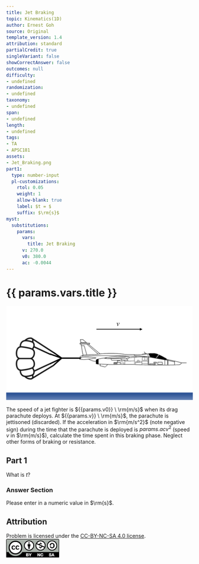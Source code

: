 ```yaml
---
title: Jet Braking
topic: Kinematics(1D)
author: Ernest Goh
source: Original
template_version: 1.4
attribution: standard
partialCredit: true
singleVariant: false
showCorrectAnswer: false
outcomes: null
difficulty:
- undefined
randomization:
- undefined
taxonomy:
- undefined
span:
- undefined
length:
- undefined
tags:
- TA
- APSC181
assets:
- Jet_Braking.png
part1:
  type: number-input
  pl-customizations:
    rtol: 0.05
    weight: 1
    allow-blank: true
    label: $t = $
    suffix: $\rm{s}$
myst:
  substitutions:
    params:
      vars:
        title: Jet Braking
      v: 270.0
      v0: 380.0
      ac: -0.0044
---
```

# {{ params.vars.title }}
<img src="Jet_Braking.png" width=800>

The speed of a jet fighter is ${{params.v0}} \ \rm{m/s}$ when its drag parachute deploys.
At ${{params.v}} \ \rm{m/s}$, the parachute is jettisoned (discarded).
If the acceleration in $\rm{m/s^2}$ (note negative sign) during the time that the parachute is deployed is ${{params.ac}} v^2$ (speed $v$ in $\rm{m/s}$), calculate the time spent in this braking phase. Neglect other forms of braking or resistance.

## Part 1

What is $t$?

### Answer Section

Please enter in a numeric value in $\rm{s}$.

## Attribution

Problem is licensed under the [CC-BY-NC-SA 4.0 license](https://creativecommons.org/licenses/by-nc-sa/4.0/).<br> ![The Creative Commons 4.0 license requiring attribution-BY, non-commercial-NC, and share-alike-SA license.](https://raw.githubusercontent.com/firasm/bits/master/by-nc-sa.png)